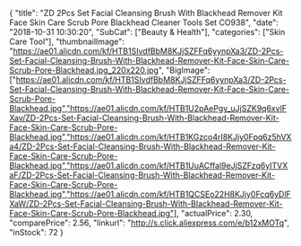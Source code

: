 {
	"title": "ZD 2Pcs Set Facial Cleansing Brush With Blackhead Remover Kit Face Skin Care Scrub Pore Blackhead Cleaner Tools Set CO938",
	"date": "2018-10-31 10:30:20",
	"SubCat": ["Beauty & Health"],
	"categories": ["Skin Care Tool"],
	"thumbnailImage": "https://ae01.alicdn.com/kf/HTB1SIvdfBbM8KJjSZFFq6yynpXa3/ZD-2Pcs-Set-Facial-Cleansing-Brush-With-Blackhead-Remover-Kit-Face-Skin-Care-Scrub-Pore-Blackhead.jpg_220x220.jpg",
	"BigImage": ["https://ae01.alicdn.com/kf/HTB1SIvdfBbM8KJjSZFFq6yynpXa3/ZD-2Pcs-Set-Facial-Cleansing-Brush-With-Blackhead-Remover-Kit-Face-Skin-Care-Scrub-Pore-Blackhead.jpg","https://ae01.alicdn.com/kf/HTB1U2pAePgy_uJjSZK9q6xvlFXav/ZD-2Pcs-Set-Facial-Cleansing-Brush-With-Blackhead-Remover-Kit-Face-Skin-Care-Scrub-Pore-Blackhead.jpg","https://ae01.alicdn.com/kf/HTB1KGzco4rI8KJjy0Fpq6z5hVXa4/ZD-2Pcs-Set-Facial-Cleansing-Brush-With-Blackhead-Remover-Kit-Face-Skin-Care-Scrub-Pore-Blackhead.jpg","https://ae01.alicdn.com/kf/HTB1UuACffal9eJjSZFzq6yITVXaF/ZD-2Pcs-Set-Facial-Cleansing-Brush-With-Blackhead-Remover-Kit-Face-Skin-Care-Scrub-Pore-Blackhead.jpg","https://ae01.alicdn.com/kf/HTB1QCSEo22H8KJjy0Fcq6yDlFXaW/ZD-2Pcs-Set-Facial-Cleansing-Brush-With-Blackhead-Remover-Kit-Face-Skin-Care-Scrub-Pore-Blackhead.jpg"],
	"actualPrice": 2.30,
	"comparePrice": 2.56,
	"linkurl": "http://s.click.aliexpress.com/e/b12xMOTq",
	"inStock": 72
}
